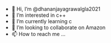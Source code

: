 - 👋 Hi, I’m @dhananjayagrawalgla2021
- 👀 I’m interested in c++
- 🌱 I’m currently learning c
- 💞️ I’m looking to collaborate on Amazon
- 📫 How to reach me ...

<!---
dhananjayagrawalgla2021/dhananjayagrawalgla2021 is a ✨ special ✨ repository because its `README.md` (this file) appears on your GitHub profile.
You can click the Preview link to take a look at your changes.
--->
